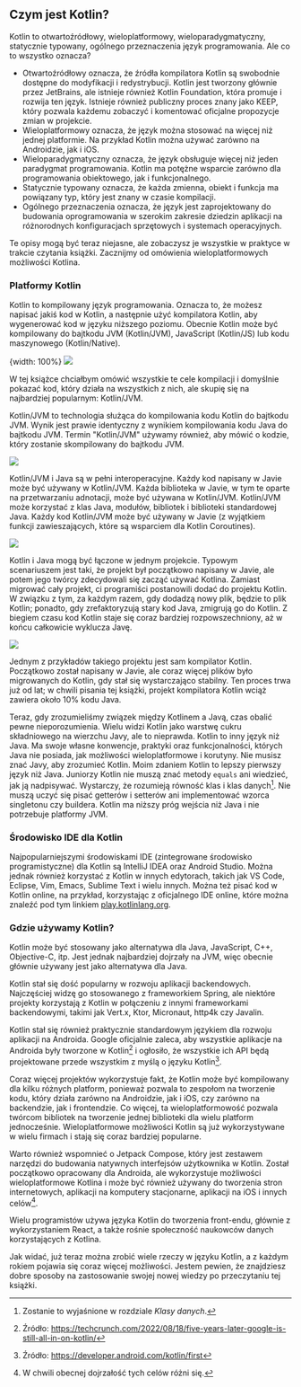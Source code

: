 ## Czym jest Kotlin?

Kotlin to otwartoźródłowy, wieloplatformowy, wieloparadygmatyczny, statycznie typowany, ogólnego przeznaczenia język programowania. Ale co to wszystko oznacza?
* Otwartoźródłowy oznacza, że źródła kompilatora Kotlin są swobodnie dostępne do modyfikacji i redystrybucji. Kotlin jest tworzony głównie przez JetBrains, ale istnieje również Kotlin Foundation, która promuje i rozwija ten język. Istnieje również publiczny proces znany jako KEEP, który pozwala każdemu zobaczyć i komentować oficjalne propozycje zmian w projekcie.
* Wieloplatformowy oznacza, że język można stosować na więcej niż jednej platformie. Na przykład Kotlin można używać zarówno na Androidzie, jak i iOS.
* Wieloparadygmatyczny oznacza, że język obsługuje więcej niż jeden paradygmat programowania. Kotlin ma potężne wsparcie zarówno dla programowania obiektowego, jak i funkcjonalnego.
* Statycznie typowany oznacza, że każda zmienna, obiekt i funkcja ma powiązany typ, który jest znany w czasie kompilacji.
* Ogólnego przeznaczenia oznacza, że język jest zaprojektowany do budowania oprogramowania w szerokim zakresie dziedzin aplikacji na różnorodnych konfiguracjach sprzętowych i systemach operacyjnych.

Te opisy mogą być teraz niejasne, ale zobaczysz je wszystkie w praktyce w trakcie czytania książki. Zacznijmy od omówienia wieloplatformowych możliwości Kotlina.

### Platformy Kotlin

Kotlin to kompilowany język programowania. Oznacza to, że możesz napisać jakiś kod w Kotlin, a następnie użyć kompilatora Kotlin, aby wygenerować kod w języku niższego poziomu. Obecnie Kotlin może być kompilowany do bajtkodu JVM (Kotlin/JVM), JavaScript (Kotlin/JS) lub kodu maszynowego (Kotlin/Native).

{width: 100%}
![](kotlin_compile_results.png)

W tej książce chciałbym omówić wszystkie te cele kompilacji i domyślnie pokazać kod, który działa na wszystkich z nich, ale skupię się na najbardziej popularnym: Kotlin/JVM.

Kotlin/JVM to technologia służąca do kompilowania kodu Kotlin do bajtkodu JVM. Wynik jest prawie identyczny z wynikiem kompilowania kodu Java do bajtkodu JVM. Termin "Kotlin/JVM" używamy również, aby mówić o kodzie, który zostanie skompilowany do bajtkodu JVM.

![](Kotlin_Java_compile.png)

Kotlin/JVM i Java są w pełni interoperacyjne. Każdy kod napisany w Javie może być używany w Kotlin/JVM. Każda biblioteka w Javie, w tym te oparte na przetwarzaniu adnotacji, może być używana w Kotlin/JVM. Kotlin/JVM może korzystać z klas Java, modułów, bibliotek i biblioteki standardowej Java. Każdy kod Kotlin/JVM może być używany w Javie (z wyjątkiem funkcji zawieszających, które są wsparciem dla Kotlin Coroutines).

![](Java_interoperability.png)

Kotlin i Java mogą być łączone w jednym projekcie. Typowym scenariuszem jest taki, że projekt był początkowo napisany w Javie, ale potem jego twórcy zdecydowali się zacząć używać Kotlina. Zamiast migrować cały projekt, ci programiści postanowili dodać do projektu Kotlin. W związku z tym, za każdym razem, gdy dodadzą nowy plik, będzie to plik Kotlin; ponadto, gdy zrefaktoryzują stary kod Java, zmigrują go do Kotlin. Z biegiem czasu kod Kotlin staje się coraz bardziej rozpowszechniony, aż w końcu całkowicie wyklucza Javę.

![](mix_Kotlin_Java.png)

Jednym z przykładów takiego projektu jest sam kompilator Kotlin. Początkowo został napisany w Javie, ale coraz więcej plików było migrowanych do Kotlin, gdy stał się wystarczająco stabilny. Ten proces trwa już od lat; w chwili pisania tej książki, projekt kompilatora Kotlin wciąż zawiera około 10% kodu Java.

Teraz, gdy zrozumieliśmy związek między Kotlinem a Javą, czas obalić pewne nieporozumienia. Wielu widzi Kotlin jako warstwę cukru składniowego na wierzchu Javy, ale to nieprawda. Kotlin to inny język niż Java. Ma swoje własne konwencje, praktyki oraz funkcjonalności, których Java nie posiada, jak możliwości wieloplatformowe i korutyny. Nie musisz znać Javy, aby zrozumieć Kotlin. Moim zdaniem Kotlin to lepszy pierwszy język niż Java. Juniorzy Kotlin nie muszą znać metody `equals` ani wiedzieć, jak ją nadpisywać. Wystarczy, że rozumieją równość klas i klas danych[^01_4]. Nie muszą uczyć się pisać getterów i setterów ani implementować wzorca singletonu czy buildera. Kotlin ma niższy próg wejścia niż Java i nie potrzebuje platformy JVM.

### Środowisko IDE dla Kotlin

Najpopularniejszymi środowiskami IDE (zintegrowane środowisko programistyczne) dla Kotlin są IntelliJ IDEA oraz Android Studio. Można jednak również korzystać z Kotlin w innych edytorach, takich jak VS Code, Eclipse, Vim, Emacs, Sublime Text i wielu innych. Można też pisać kod w Kotlin online, na przykład, korzystając z oficjalnego IDE online, które można znaleźć pod tym linkiem [play.kotlinlang.org](https://play.kotlinlang.org/).

### Gdzie używamy Kotlin?

Kotlin może być stosowany jako alternatywa dla Java, JavaScript, C++, Objective-C, itp. Jest jednak najbardziej dojrzały na JVM, więc obecnie głównie używany jest jako alternatywa dla Java.

Kotlin stał się dość popularny w rozwoju aplikacji backendowych. Najczęściej widzę go stosowanego z frameworkiem Spring, ale niektóre projekty korzystają z Kotlin w połączeniu z innymi frameworkami backendowymi, takimi jak Vert.x, Ktor, Micronaut, http4k czy Javalin.

Kotlin stał się również praktycznie standardowym językiem dla rozwoju aplikacji na Androida. Google oficjalnie zaleca, aby wszystkie aplikacje na Androida były tworzone w Kotlin[^01_1] i ogłosiło, że wszystkie ich API będą projektowane przede wszystkim z myślą o języku Kotlin[^01_2].

Coraz więcej projektów wykorzystuje fakt, że Kotlin może być kompilowany dla kilku różnych platform, ponieważ pozwala to zespołom na tworzenie kodu, który działa zarówno na Androidzie, jak i iOS, czy zarówno na backendzie, jak i frontendzie. Co więcej, ta wieloplatformowość pozwala twórcom bibliotek na tworzenie jednej biblioteki dla wielu platform jednocześnie. Wieloplatformowe możliwości Kotlin są już wykorzystywane w wielu firmach i stają się coraz bardziej popularne.

Warto również wspomnieć o Jetpack Compose, który jest zestawem narzędzi do budowania natywnych interfejsów użytkownika w Kotlin. Został początkowo opracowany dla Androida, ale wykorzystuje możliwości wieloplatformowe Kotlina i może być również używany do tworzenia stron internetowych, aplikacji na komputery stacjonarne, aplikacji na iOS i innych celów[^01_3].

Wielu programistów używa języka Kotlin do tworzenia front-endu, głównie z wykorzystaniem React, a także rośnie społeczność naukowców danych korzystających z Kotlina.

Jak widać, już teraz można zrobić wiele rzeczy w języku Kotlin, a z każdym rokiem pojawia się coraz więcej możliwości. Jestem pewien, że znajdziesz dobre sposoby na zastosowanie swojej nowej wiedzy po przeczytaniu tej książki.

[^01_1]: Źródło: https://techcrunch.com/2022/08/18/five-years-later-google-is-still-all-in-on-kotlin/
[^01_2]: Źródło: https://developer.android.com/kotlin/first
[^01_3]: W chwili obecnej dojrzałość tych celów różni się.
[^01_4]: Zostanie to wyjaśnione w rozdziale *Klasy danych*.
